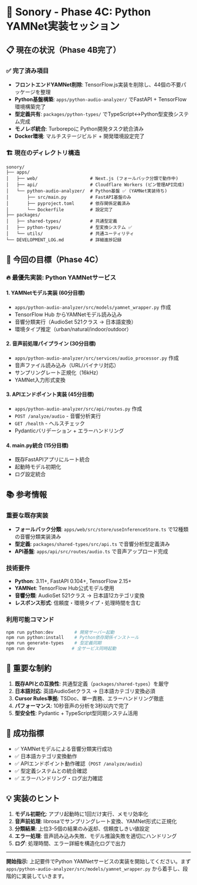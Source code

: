 # 🚀 Sonory - Phase 4C: Python YAMNet実装セッション

## 📋 現在の状況（Phase 4B完了）

### ✅ 完了済み項目
- **フロントエンドYAMNet削除**: TensorFlow.js実装を削除し、44個の不要パッケージを整理
- **Python基盤構築**: `apps/python-audio-analyzer/` でFastAPI + TensorFlow環境構築完了
- **型定義共有**: `packages/python-types/` でTypeScript↔Python型変換システム完成
- **モノレポ統合**: Turborepoに Python開発タスク統合済み
- **Docker環境**: マルチステージビルド + 開発環境設定完了

### 🏗️ 現在のディレクトリ構造
```
sonory/
├── apps/
│   ├── web/                    # Next.js (フォールバック分類で動作中)
│   ├── api/                    # Cloudflare Workers (ピン管理API完成)
│   └── python-audio-analyzer/  # Python基盤 ✅ (YAMNet実装待ち)
│       ├── src/main.py         # FastAPI基盤のみ
│       ├── pyproject.toml      # 依存関係定義済み
│       └── Dockerfile          # 設定完了
├── packages/
│   ├── shared-types/           # 共通型定義
│   ├── python-types/           # 型変換システム ✅
│   └── utils/                  # 共通ユーティリティ
└── DEVELOPMENT_LOG.md          # 詳細進捗記録
```

## 🎯 今回の目標（Phase 4C）

### 🔥 最優先実装: Python YAMNetサービス

#### 1. YAMNetモデル実装 (60分目標)
- `apps/python-audio-analyzer/src/models/yamnet_wrapper.py` 作成
- TensorFlow Hub からYAMNetモデル読み込み
- 音響分類実行（AudioSet 521クラス → 日本語変換）
- 環境タイプ推定（urban/natural/indoor/outdoor）

#### 2. 音声前処理パイプライン (30分目標)  
- `apps/python-audio-analyzer/src/services/audio_processor.py` 作成
- 音声ファイル読み込み（URL/バイナリ対応）
- サンプリングレート正規化（16kHz）
- YAMNet入力形式変換

#### 3. APIエンドポイント実装 (45分目標)
- `apps/python-audio-analyzer/src/api/routes.py` 作成
- `POST /analyze/audio` - 音響分析実行
- `GET /health` - ヘルスチェック  
- Pydanticバリデーション + エラーハンドリング

#### 4. main.py統合 (15分目標)
- 既存FastAPIアプリにルート統合
- 起動時モデル初期化
- ログ設定統合

## 📚 参考情報

### 重要な既存実装
- **フォールバック分類**: `apps/web/src/store/useInferenceStore.ts` で12種類の音響分類実装済み
- **型定義**: `packages/shared-types/src/api.ts` で音響分析型定義済み
- **API基盤**: `apps/api/src/routes/audio.ts` で音声アップロード完成

### 技術要件
- **Python**: 3.11+, FastAPI 0.104+, TensorFlow 2.15+
- **YAMNet**: TensorFlow Hub公式モデル使用
- **音響分類**: AudioSet 521クラス → 日本語12カテゴリ変換
- **レスポンス形式**: 信頼度・環境タイプ・処理時間を含む

### 利用可能コマンド
```bash
npm run python:dev        # 開発サーバー起動
npm run python:install    # Python依存関係インストール  
npm run generate-types    # 型定義同期
npm run dev              # 全サービス同時起動
```

## 🚨 重要な制約

1. **既存APIとの互換性**: 共通型定義（`packages/shared-types`）を厳守
2. **日本語対応**: 英語AudioSetクラス → 日本語カテゴリ変換必須
3. **Cursor Rules準拠**: TSDoc、単一責務、エラーハンドリング徹底
4. **パフォーマンス**: 10秒音声の分析を3秒以内で完了
5. **型安全性**: Pydantic + TypeScript型同期システム活用

## 🎯 成功指標

- ✅ YAMNetモデルによる音響分類実行成功
- ✅ 日本語カテゴリ変換動作
- ✅ APIエンドポイント動作確認（`POST /analyze/audio`）
- ✅ 型定義システムとの統合確認
- ✅ エラーハンドリング・ログ出力確認

## 💡 実装のヒント

1. **モデル初期化**: アプリ起動時に1回だけ実行、メモリ効率化
2. **音声前処理**: librosaでサンプリングレート変換、YAMNet形式に正規化
3. **分類結果**: 上位3-5個の結果のみ返却、信頼度しきい値設定
4. **エラー処理**: 音声読み込み失敗、モデル推論失敗を適切にハンドリング
5. **ログ**: 処理時間、エラー詳細を構造化ログで出力

---

**開始指示**: 上記要件でPython YAMNetサービスの実装を開始してください。まず `apps/python-audio-analyzer/src/models/yamnet_wrapper.py` から着手し、段階的に実装していきます。 